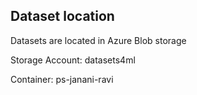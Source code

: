 <H2>Dataset location</h2>
Datasets are located in Azure Blob storage </p>
Storage Account: datasets4ml </p>
Container: ps-janani-ravi
